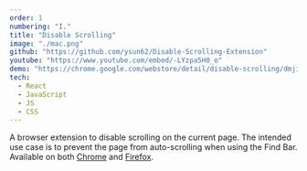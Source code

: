 ```yaml
---
order: 1
numbering: "I."
title: "Disable Scrolling"
image: "./mac.png"
github: "https://github.com/ysun62/Disable-Scrolling-Extension"
youtube: "https://www.youtube.com/embed/-LYzpa5H0_o"
demo: "https://chrome.google.com/webstore/detail/disable-scrolling/dmjigjnpimhlighaibpchommlmnlkmlg/"
tech:
  - React
  - JavaScript
  - JS
  - CSS
---
```


A browser extension to disable scrolling on the current page. The intended use case is to prevent the page from auto-scrolling when using the Find Bar. Available on both [Chrome](https://chrome.google.com/webstore/detail/disable-scrolling/dmjigjnpimhlighaibpchommlmnlkmlg/) and [Firefox](https://addons.mozilla.org/en-US/firefox/addon/disable-scrolling/).
